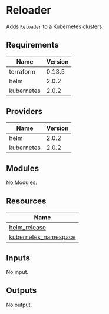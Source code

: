 # Reloader

Adds [`Reloader`](https://github.com/stakater/Reloader) to a Kubernetes clusters.

## Requirements

| Name | Version |
|------|---------|
| terraform | 0.13.5 |
| helm | 2.0.2 |
| kubernetes | 2.0.2 |

## Providers

| Name | Version |
|------|---------|
| helm | 2.0.2 |
| kubernetes | 2.0.2 |

## Modules

No Modules.

## Resources

| Name |
|------|
| [helm_release](https://registry.terraform.io/providers/hashicorp/helm/2.0.2/docs/resources/release) |
| [kubernetes_namespace](https://registry.terraform.io/providers/hashicorp/kubernetes/2.0.2/docs/resources/namespace) |

## Inputs

No input.

## Outputs

No output.
